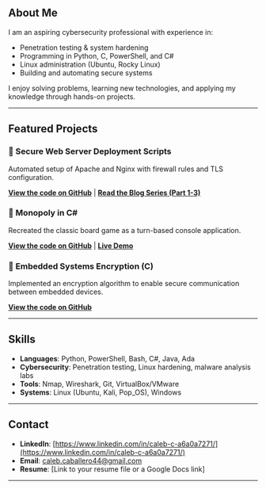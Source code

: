 ## About Me
I am an aspiring cybersecurity professional with experience in:
- Penetration testing & system hardening
- Programming in Python, C, PowerShell, and C#
- Linux administration (Ubuntu, Rocky Linux)
- Building and automating secure systems

I enjoy solving problems, learning new technologies, and applying my knowledge through hands-on projects.

---

## Featured Projects
### 🔹 Secure Web Server Deployment Scripts
Automated setup of Apache and Nginx with firewall rules and TLS configuration.

**[View the code on GitHub](https://github.com/calebc44/your-repo-name)** | **[Read the Blog Series (Part 1-3)](https://calebc44.github.io/github-portfolio/blog-post-1)**

### 🔹 Monopoly in C#
Recreated the classic board game as a turn-based console application.

**[View the code on GitHub](https://github.com/calebc44/your-repo-name)** | **[Live Demo](https://your-live-demo-link.com)**

### 🔹 Embedded Systems Encryption (C)
Implemented an encryption algorithm to enable secure communication between embedded devices.

**[View the code on GitHub](https://github.com/calebc44/your-repo-name)**

---

## Skills
- **Languages**: Python, PowerShell, Bash, C#, Java, Ada
- **Cybersecurity**: Penetration testing, Linux hardening, malware analysis labs
- **Tools**: Nmap, Wireshark, Git, VirtualBox/VMware
- **Systems**: Linux (Ubuntu, Kali, Pop_OS), Windows

---

## Contact
- **LinkedIn**: [https://www.linkedin.com/in/caleb-c-a6a0a7271/](https://www.linkedin.com/in/caleb-c-a6a0a7271/)
- **Email**: caleb.caballero44@gmail.com
- **Resume**: [Link to your resume file or a Google Docs link]

---

